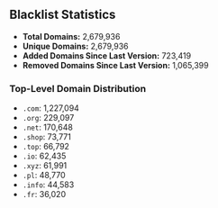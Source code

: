 ## Blacklist Statistics

- **Total Domains:** 2,679,936
- **Unique Domains:** 2,679,936
- **Added Domains Since Last Version:** 723,419
- **Removed Domains Since Last Version:** 1,065,399

### Top-Level Domain Distribution

-  `.com`: 1,227,094
-  `.org`: 229,097
-  `.net`: 170,648
-  `.shop`: 73,771
-  `.top`: 66,792
-  `.io`: 62,435
-  `.xyz`: 61,991
-  `.pl`: 48,770
-  `.info`: 44,583
-  `.fr`: 36,020
